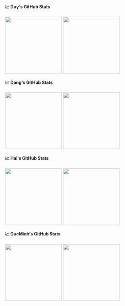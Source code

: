 #### &#x1f4c8; Duy's GitHub Stats

<img align="center" src="https://github-readme-stats-one-bice.vercel.app/api?username=duy12i1i7&count_private=true&theme=tokyonight&show_icons=true&include_all_commits=true&role=OWNER,ORGANIZATION_MEMBER,COLLABORATOR" height="185px" /> <img align="center" src="https://github-readme-stats-one-bice.vercel.app/api/top-langs/?username=duy12i1i7&layout=compact&langs_count=8&theme=tokyonight&role=OWNER,COLLABORATOR" height="185px" />

#### &#x1f4c8; Dang's GitHub Stats

<img align="center" src="https://github-readme-stats-one-bice.vercel.app/api?username=Justindohust&count_private=true&theme=tokyonight&show_icons=true&include_all_commits=true&role=OWNER,ORGANIZATION_MEMBER,COLLABORATOR" height="185px" /> <img align="center" src="https://github-readme-stats-one-bice.vercel.app/api/top-langs/?username=Justindohust&layout=compact&langs_count=8&theme=tokyonight&role=OWNER,COLLABORATOR" height="185px" />

#### &#x1f4c8; Hai's GitHub Stats

<img align="center" src="https://github-readme-stats-one-bice.vercel.app/api?username=HoXuanHai3407&count_private=true&theme=tokyonight&show_icons=true&include_all_commits=true&role=OWNER,ORGANIZATION_MEMBER,COLLABORATOR" height="185px" /> <img align="center" src="https://github-readme-stats-one-bice.vercel.app/api/top-langs/?username=HoXuanHai3407&layout=compact&langs_count=8&theme=tokyonight&role=OWNER,COLLABORATOR" height="185px" />

#### &#x1f4c8; DucMinh's GitHub Stats

<img align="center" src="https://github-readme-stats-one-bice.vercel.app/api?username=dukeb1212&count_private=true&theme=tokyonight&show_icons=true&include_all_commits=true&role=OWNER,ORGANIZATION_MEMBER,COLLABORATOR" height="185px" /> <img align="center" src="https://github-readme-stats-one-bice.vercel.app/api/top-langs/?username=dukeb1212&layout=compact&langs_count=8&theme=tokyonight&role=OWNER,COLLABORATOR" height="185px" />
